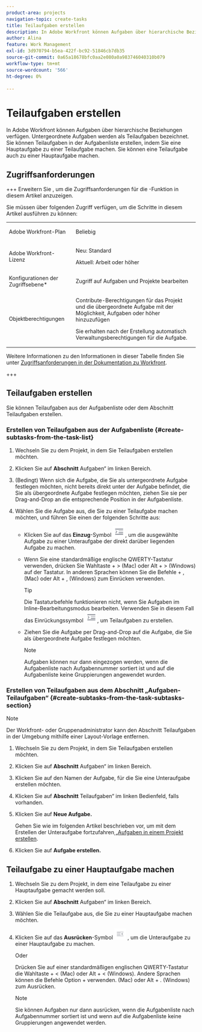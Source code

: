 ```yaml
---
product-area: projects
navigation-topic: create-tasks
title: Teilaufgaben erstellen
description: In Adobe Workfront können Aufgaben über hierarchische Beziehungen verfügen. Untergeordnete Aufgaben werden als Teilaufgaben bezeichnet. Sie können Teilaufgaben in der Aufgabenliste erstellen, indem Sie eine Hauptaufgabe zu einer Teilaufgabe machen. Sie können eine Teilaufgabe auch zu einer Hauptaufgabe machen.
author: Alina
feature: Work Management
exl-id: 3d970794-b5ea-422f-bc92-51846cb7db35
source-git-commit: 0a65a18678bfc0aa2e080a0a983746040310b079
workflow-type: tm+mt
source-wordcount: '566'
ht-degree: 0%

---
```


# Teilaufgaben erstellen

<!-- Audited: 01/2025 -->

In Adobe Workfront können Aufgaben über hierarchische Beziehungen verfügen. Untergeordnete Aufgaben werden als Teilaufgaben bezeichnet. Sie können Teilaufgaben in der Aufgabenliste erstellen, indem Sie eine Hauptaufgabe zu einer Teilaufgabe machen. Sie können eine Teilaufgabe auch zu einer Hauptaufgabe machen.

## Zugriffsanforderungen

+++ Erweitern Sie , um die Zugriffsanforderungen für die -Funktion in diesem Artikel anzuzeigen.

Sie müssen über folgenden Zugriff verfügen, um die Schritte in diesem Artikel ausführen zu können:

<table style="table-layout:auto"> 
 <col> 
 <col> 
 <tbody> 
  <tr> 
   <td role="rowheader">Adobe Workfront-Plan</td> 
   <td> <p>Beliebig</p> </td> 
  </tr> 
  <tr> 
   <td role="rowheader">Adobe Workfront-Lizenz</td> 
   <td> 
   <p>Neu: Standard</p>
   <p>Aktuell: Arbeit oder höher</p> </td> 
  </tr> 
  <tr> 
   <td role="rowheader">Konfigurationen der Zugriffsebene*</td> 
   <td> <p>Zugriff auf Aufgaben und Projekte bearbeiten</p>  </td> 
  </tr> 
  <tr> 
   <td role="rowheader">Objektberechtigungen</td> 
   <td> <p>Contribute-Berechtigungen für das Projekt und die übergeordnete Aufgabe mit der Möglichkeit, Aufgaben oder höher hinzuzufügen</p> <p>Sie erhalten nach der Erstellung automatisch Verwaltungsberechtigungen für die Aufgabe.</p>  </td> 
  </tr> 
 </tbody> 
</table>

Weitere Informationen zu den Informationen in dieser Tabelle finden Sie unter [Zugriffsanforderungen in der Dokumentation zu Workfront](/help/quicksilver/administration-and-setup/add-users/access-levels-and-object-permissions/access-level-requirements-in-documentation.md).

+++

## Teilaufgaben erstellen

Sie können Teilaufgaben aus der Aufgabenliste oder dem Abschnitt Teilaufgaben erstellen.

### Erstellen von Teilaufgaben aus der Aufgabenliste {#create-subtasks-from-the-task-list}

1. Wechseln Sie zu dem Projekt, in dem Sie Teilaufgaben erstellen möchten.
1. Klicken Sie auf **Abschnitt** Aufgaben“ im linken Bereich.
1. (Bedingt) Wenn sich die Aufgabe, die Sie als untergeordnete Aufgabe festlegen möchten, nicht bereits direkt unter der Aufgabe befindet, die Sie als übergeordnete Aufgabe festlegen möchten, ziehen Sie sie per Drag-and-Drop an die entsprechende Position in der Aufgabenliste.
1. Wählen Sie die Aufgabe aus, die Sie zu einer Teilaufgabe machen möchten, und führen Sie einen der folgenden Schritte aus:

   * Klicken Sie auf das **Einzug**-Symbol ![](assets/indent-icon-nwe-33x29.png), um die ausgewählte Aufgabe zu einer Unteraufgabe der direkt darüber liegenden Aufgabe zu machen.
   * Wenn Sie eine standardmäßige englische QWERTY-Tastatur verwenden, drücken Sie Wahltaste + > (Mac) oder Alt + > (Windows) auf der Tastatur. In anderen Sprachen können Sie die Befehle + , (Mac) oder Alt + , (Windows) zum Einrücken verwenden.

     >[!TIP]
     >
     >Die Tastaturbefehle funktionieren nicht, wenn Sie Aufgaben im Inline-Bearbeitungsmodus bearbeiten. Verwenden Sie in diesem Fall das Einrückungssymbol ![](assets/indent-icon-nwe-33x29.png), um Teilaufgaben zu erstellen.

   * Ziehen Sie die Aufgabe per Drag-and-Drop auf die Aufgabe, die Sie als übergeordnete Aufgabe festlegen möchten.

     >[!NOTE]
     >
     >Aufgaben können nur dann eingezogen werden, wenn die Aufgabenliste nach Aufgabennummer sortiert ist und auf die Aufgabenliste keine Gruppierungen angewendet wurden.

### Erstellen von Teilaufgaben aus dem Abschnitt „Aufgaben-Teilaufgaben“ {#create-subtasks-from-the-task-subtasks-section}

>[!NOTE]
>
>Der Workfront- oder Gruppenadministrator kann den Abschnitt Teilaufgaben in der Umgebung mithilfe einer Layout-Vorlage entfernen.

1. Wechseln Sie zu dem Projekt, in dem Sie Teilaufgaben erstellen möchten.
1. Klicken Sie auf **Abschnitt** Aufgaben“ im linken Bereich.
1. Klicken Sie auf den Namen der Aufgabe, für die Sie eine Unteraufgabe erstellen möchten.
1. Klicken Sie auf **Abschnitt** Teilaufgaben“ im linken Bedienfeld, falls vorhanden.
1. Klicken Sie auf **Neue Aufgabe.**

   Gehen Sie wie im folgenden Artikel beschrieben vor, um mit dem Erstellen der Unteraufgabe fortzufahren[ „Aufgaben in einem Projekt erstellen](../../../manage-work/tasks/create-tasks/create-tasks-in-project.md).

1. Klicken Sie auf **Aufgabe erstellen.**

## Teilaufgabe zu einer Hauptaufgabe machen

1. Wechseln Sie zu dem Projekt, in dem eine Teilaufgabe zu einer Hauptaufgabe gemacht werden soll.
1. Klicken Sie auf **Abschnitt** Aufgaben“ im linken Bereich.
1. Wählen Sie die Teilaufgabe aus, die Sie zu einer Hauptaufgabe machen möchten.
1. Klicken Sie auf das **Ausrücken**-Symbol ![](assets/outdent-icon-nwe-31x29.png) , um die Unteraufgabe zu einer Hauptaufgabe zu machen.

   Oder

   Drücken Sie auf einer standardmäßigen englischen QWERTY-Tastatur die Wahltaste + &lt; (Mac) oder Alt + &lt; (Windows). Andere Sprachen können die Befehle Option + verwenden. (Mac) oder Alt + . (Windows) zum Ausrücken.

   >[!NOTE]
   >
   >Sie können Aufgaben nur dann ausrücken, wenn die Aufgabenliste nach Aufgabennummer sortiert ist und wenn auf die Aufgabenliste keine Gruppierungen angewendet werden.
